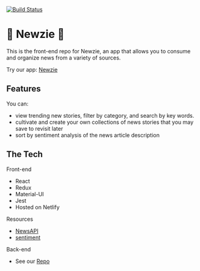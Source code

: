 [![Build Status](https://travis-ci.com/The-Newsies/newsies-fe.svg?branch=master)](https://travis-ci.com/The-Newsies/newsies-fe)

# :newspaper: Newzie :newspaper:

This is the front-end repo for Newzie, an app that allows you to consume and organize news from a variety of sources. 

Try our app: [Newzie](https://newzie.netlify.com)

## Features

You can:
  
* view trending new stories, filter by category, and search by key words. 
* cultivate and create your own collections of news stories that you may save to revisit later
* sort by sentiment analysis of the news article description

## The Tech

Front-end
* React
* Redux
* Material-UI
* Jest
* Hosted on Netlify

Resources
* [NewsAPI](https://newsapi.org/)
* [sentiment](https://www.npmjs.com/package/sentiment)

Back-end
* See our [Repo](https://github.com/The-Newsies/newsies-be)
